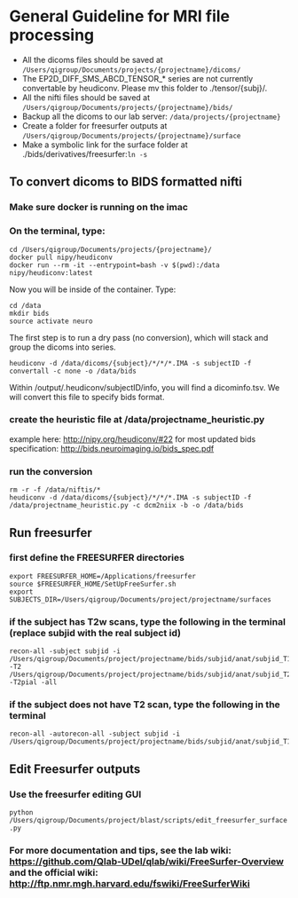 # General Guideline for MRI file processing
* All the dicoms files should be saved at `/Users/qigroup/Documents/projects/{projectname}/dicoms/`
* The EP2D_DIFF_SMS_ABCD_TENSOR_* series are not currently convertable by heudiconv. Please mv this folder to ./tensor/{subj}/.
* All the nifti files should be saved at `/Users/qigroup/Documents/projects/{projectname}/bids/`
* Backup all the dicoms to our lab server: `/data/projects/{projectname}`
* Create a folder for freesurfer outputs at `/Users/qigroup/Documents/projects/{projectname}/surface`
* Make a symbolic link for the surface folder at ./bids/derivatives/freesurfer:`ln -s`

## To convert dicoms to BIDS formatted nifti
### Make sure docker is running on the imac
### On the terminal, type:
```
cd /Users/qigroup/Documents/projects/{projectname}/
docker pull nipy/heudiconv
docker run --rm -it --entrypoint=bash -v $(pwd):/data nipy/heudiconv:latest
```
Now you will be inside of the container. Type:
```
cd /data
mkdir bids
source activate neuro
```
The first step is to run a dry pass (no conversion), which will stack and group the dicoms into series.
```
heudiconv -d /data/dicoms/{subject}/*/*/*.IMA -s subjectID -f convertall -c none -o /data/bids
```
Within /output/.heudiconv/subjectID/info, you will find a dicominfo.tsv. We will convert this file to specify bids format.

### create the heuristic file at /data/projectname_heuristic.py
example here: <http://nipy.org/heudiconv/#22>
for most updated bids specification: <http://bids.neuroimaging.io/bids_spec.pdf>

### run the conversion
```
rm -r -f /data/niftis/*
heudiconv -d /data/dicoms/{subject}/*/*/*.IMA -s subjectID -f /data/projectname_heuristic.py -c dcm2niix -b -o /data/bids
```

## Run freesurfer
### first define the FREESURFER directories
```
export FREESURFER_HOME=/Applications/freesurfer
source $FREESURFER_HOME/SetUpFreeSurfer.sh
export SUBJECTS_DIR=/Users/qigroup/Documents/project/projectname/surfaces
```
### if the subject has T2w scans, type the following in the terminal (replace subjid with the real subject id)
```
recon-all -subject subjid -i /Users/qigroup/Documents/project/projectname/bids/subjid/anat/subjid_T1w.nii.gz -T2 /Users/qigroup/Documents/project/projectname/bids/subjid/anat/subjid_T2w.nii.gz -T2pial -all
```
### if the subject does not have T2 scan, type the following in the terminal
```
recon-all -autorecon-all -subject subjid -i /Users/qigroup/Documents/project/projectname/bids/subjid/anat/subjid_T1w.nii.gz
```
## Edit Freesurfer outputs
### Use the freesurfer editing GUI
`python /Users/qigroup/Documents/project/blast/scripts/edit_freesurfer_surface.py`
### For more documentation and tips, see the lab wiki: <https://github.com/Qlab-UDel/qlab/wiki/FreeSurfer-Overview> and the official wiki: <http://ftp.nmr.mgh.harvard.edu/fswiki/FreeSurferWiki>

